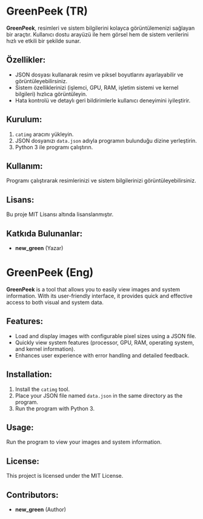 # GreenPeek (TR)

**GreenPeek**, resimleri ve sistem bilgilerini kolayca görüntülemenizi sağlayan bir araçtır. Kullanıcı dostu arayüzü ile hem görsel hem de sistem verilerini hızlı ve etkili bir şekilde sunar.

## Özellikler:
- JSON dosyası kullanarak resim ve piksel boyutlarını ayarlayabilir ve görüntüleyebilirsiniz.
- Sistem özelliklerinizi (işlemci, GPU, RAM, işletim sistemi ve kernel bilgileri) hızlıca görüntüleyin.
- Hata kontrolü ve detaylı geri bildirimlerle kullanıcı deneyimini iyileştirir.

## Kurulum:
1. `catimg` aracını yükleyin.
2. JSON dosyanızı `data.json` adıyla programın bulunduğu dizine yerleştirin.
3. Python 3 ile programı çalıştırın.

## Kullanım:
Programı çalıştırarak resimlerinizi ve sistem bilgilerinizi görüntüleyebilirsiniz.

## Lisans:
Bu proje MIT Lisansı altında lisanslanmıştır.

## Katkıda Bulunanlar:
- **new_green** (Yazar)

# GreenPeek (Eng)

**GreenPeek** is a tool that allows you to easily view images and system information. With its user-friendly interface, it provides quick and effective access to both visual and system data.

## Features:
- Load and display images with configurable pixel sizes using a JSON file.
- Quickly view system features (processor, GPU, RAM, operating system, and kernel information).
- Enhances user experience with error handling and detailed feedback.

## Installation:
1. Install the `catimg` tool.
2. Place your JSON file named `data.json` in the same directory as the program.
3. Run the program with Python 3.

## Usage:
Run the program to view your images and system information.

## License:
This project is licensed under the MIT License.

## Contributors:
- **new_green** (Author)
